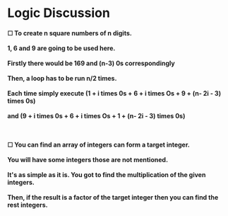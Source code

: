 <h1>Logic Discussion</h1>
<h4> 
☐ To create n square numbers of n digits. <br/> <br/>
  1, 6 and 9 are going to be used here. <br/> <br/>
  Firstly there would be 169 and (n-3) 0s correspondingly <br/> <br/>
  Then, a loop has to be run n/2 times. <br/> <br/>
  Each time simply execute (1 + i times 0s + 6 + i times Os + 9 + (n- 2i - 3) times 0s) <br/> <br/>
  and (9 + i times 0s + 6 + i times Os + 1 + (n- 2i - 3) times 0s) <br/> <br/> <br/>

☐ You can find an array of integers can form a target integer. <br/><br/>
You will have some integers those are not mentioned.<br/><br/>
It's as simple as it is. You got to find the multiplication of the given integers. <br/><br/>
Then, if the result is a factor of the target integer then you can find the rest integers. <br/><br/>
</h4>
